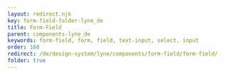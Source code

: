 ```yaml
---
layout: redirect.njk
key: form-field-folder-lyne_de
title: Form-Field
parent: components-lyne_de
keywords: form-field, form, field, text-input, select, input
order: 160
redirect: /de/design-system/lyne/components/form-field/form-field/
folder: true
---
```

